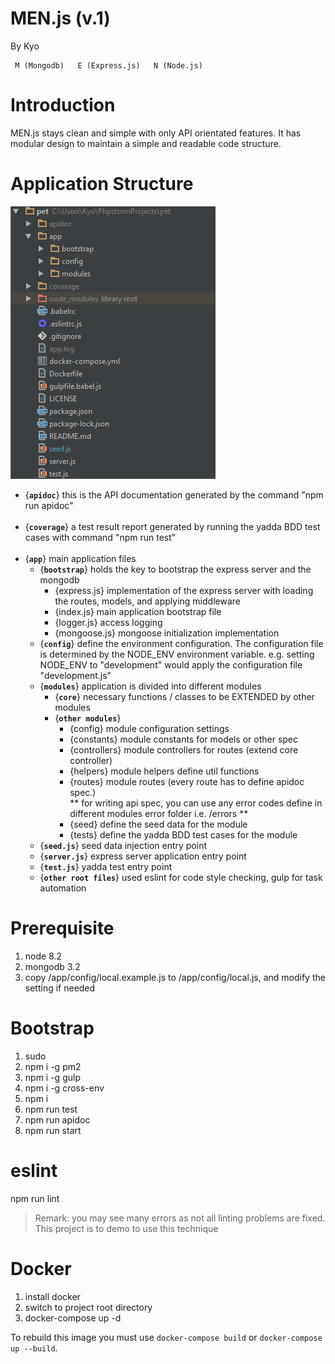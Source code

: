 # MEN.js (v.1)
By Kyo

     M (Mongodb)   E (Express.js)   N (Node.js)
  

# Introduction
MEN.js stays clean and simple with only API orientated features. It has modular 
design to maintain a simple and readable code structure.

# Application Structure
![folder structure](readme/folder-structure.png)
- {**`apidoc`**}
this is the API documentation generated by the command "npm run apidoc"
<br /><br />
- {**`coverage`**}
a test result report generated by running the yadda BDD test cases with command "npm run test"
<br /><br />
- {**`app`**}
main application files
    - {**`bootstrap`**}
        holds the key to bootstrap the express server and the mongodb
        - {express.js} implementation of the express server with loading the routes, 
        models, and applying middleware
        - {index.js} main application bootstrap file
        - {logger.js} access logging
        - {mongoose.js} mongoose initialization implementation
    - {**`config`**}
        define the environment configuration. The configuration file is determined by the 
        NODE_ENV environment variable. e.g. setting NODE_ENV to "development" would 
        apply the configuration file "development.js"
    - {**`modules`**}
        application is divided into different modules
        - {**`core`**} necessary functions / classes to be EXTENDED by other modules
        - {**`other modules`**}
            - {config} module configuration settings
            - {constants} module constants for models or other spec
            - {controllers} module controllers for routes (extend core controller)
            - {helpers} module helpers define util functions
            - {routes} module routes (every route has to define apidoc spec.) 
            <br />** for writing api spec, you can use any error codes define in different modules error folder i.e. <module>/errors **
            - {seed} define the seed data for the module
            - {tests} define the yadda BDD test cases for the module
    - {**`seed.js`**}
        seed data injection entry point
    - {**`server.js`**}
        express server application entry point
    - {**`test.js`**}
        yadda test entry point
    - {**`other root files`**}
        used eslint for code style checking, gulp for task automation

# Prerequisite
1. node 8.2
2. mongodb 3.2
3. copy /app/config/local.example.js to /app/config/local.js, and modify the setting if needed 

# Bootstrap
1. sudo
2. npm i -g pm2
3. npm i -g gulp
4. npm i -g cross-env
5. npm i
6. npm run test
7. npm run apidoc
8. npm run start

# eslint
npm run lint
>Remark: you may see many errors as not all linting problems are fixed. This project is to demo to use this technique

# Docker
1. install docker
2. switch to project root directory
3. docker-compose up -d

To rebuild this image you must use `docker-compose build` or `docker-compose up --build`.
